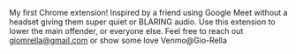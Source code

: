 My first Chrome extension! Inspired by a friend using Google Meet without a headset giving them super quiet or BLARING audio.
Use this extension to lower the main offender, or everyone else.
Feel free to reach out giomrella@gmail.com or show some love Venmo@Gio-Rella

